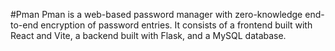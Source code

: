 #Pman
Pman is a web-based password manager with zero-knowledge end-to-end encryption of password entries. It consists of a frontend built with React and Vite, a backend built with Flask, and a MySQL database.

